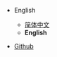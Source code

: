 * English
    * [简体中文](/zh-cn/)
    * **English**

* [Github](https://github.com/fwh1990/redux-model)
